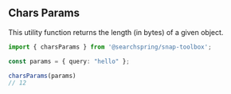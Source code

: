 ## Chars Params
This utility function returns the length (in bytes) of a given object. 

```typescript
import { charsParams } from '@searchspring/snap-toolbox';

const params = { query: "hello" };

charsParams(params)
// 12
```

